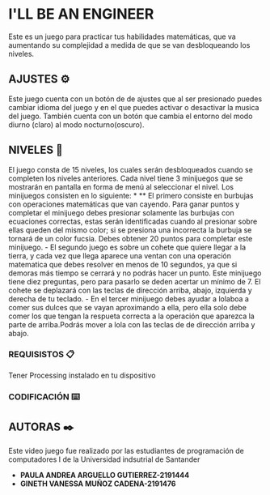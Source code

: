 # I'LL BE AN ENGINEER

Este es un juego para practicar tus habilidades matemáticas, que va aumentando su complejidad a medida de que se van desbloqueando los niveles.

## AJUSTES ⚙️
Este juego cuenta con un botón de de ajustes que al ser presionado puedes cambiar idioma del juego y en el que puedes activar o desactivar la
musica del juego. También cuenta con un botón que cambia el entorno del modo diurno (claro) al modo nocturno(oscuro). 

## NIVELES 🚀
El juego consta de 15 niveles, los cuales serán desbloqueados cuando se completen los niveles anteriores.
Cada nivel tiene 3 minijuegos que se mostrarán en pantalla en forma de menú al seleccionar el nivel. Los minijuegos consisten en lo siguiente:
    * ** El primero consiste en burbujas con operaciones matemáticas que van cayendo. Para ganar puntos y completar el minijuego debes 
      presionar solamente las burbujas con ecuaciones correctas, estas serán identificadas cuando al presionar sobre ellas queden del mismo color; 
      si se presiona una incorrecta la burbuja se tornará de un color fucsia. Debes obtener 20 puntos para completar este minijuego.
    - El segundo juego es sobre un cohete que quiere llegar a la tierra, y cada vez que llega aparece una ventan con una operación matematica que 
     debes resolver en menos de 10 segundos, ya que si demoras más tiempo se cerrará y no podrás hacer un punto. Este minijuego tiene diez preguntas,
     pero para pasarlo se deden acertar un mínimo de 7. El cohete se deplazará con las teclas de dirección arriba, abajo, izquierda y derecha de tu teclado.
    - En el tercer minijuego debes ayudar a lolaboa a comer sus dulces que se vayan aproximando a ella, pero ella solo debe comer los que tengan la 
     respueta correcta a la operación  que aparezca la parte de arriba.Podrás mover a lola con las teclas de de dirección arriba y abajo.
  

### REQUISISTOS 📋

Tener Processing instalado en tu dispositivo


### CODIFICACIÓN ⌨️




## AUTORAS ✒️
Este video juego fue realizado por las estudiantes de programación de computadores I de la Universidad indsutrial de Santander

* **PAULA ANDREA ARGUELLO GUTIERREZ-2191444**
* **GINETH VANESSA MUÑOZ CADENA-2191476** 




